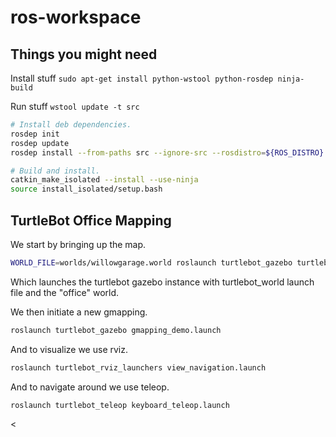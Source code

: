 # ros-workspace

## Things you might need
Install stuff
```sudo apt-get install python-wstool python-rosdep ninja-build```

Run stuff
```wstool update -t src```
```bash
# Install deb dependencies.
rosdep init
rosdep update
rosdep install --from-paths src --ignore-src --rosdistro=${ROS_DISTRO} -y

# Build and install.
catkin_make_isolated --install --use-ninja
source install_isolated/setup.bash
```

## TurtleBot Office Mapping

We start by bringing up the map.
```bash
WORLD_FILE=worlds/willowgarage.world roslaunch turtlebot_gazebo turtlebot_world.launch
```

Which launches the turtlebot gazebo instance with turtlebot_world launch file and the "office" world.

We then initiate a new gmapping.
```bash
roslaunch turtlebot_gazebo gmapping_demo.launch
```

And to visualize we use rviz.
```bash
roslaunch turtlebot_rviz_launchers view_navigation.launch
```

And to navigate around we use teleop.
```bash
roslaunch turtlebot_teleop keyboard_teleop.launch
```
<

